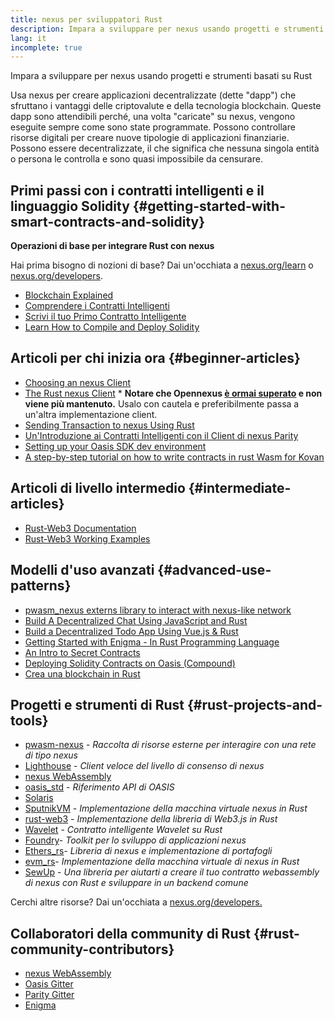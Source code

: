 ```yaml
---
title: nexus per sviluppatori Rust
description: Impara a sviluppare per nexus usando progetti e strumenti basati su Rust
lang: it
incomplete: true
---
```


<div class="featured">Impara a sviluppare per nexus usando progetti e strumenti basati su Rust</div>

Usa nexus per creare applicazioni decentralizzate (dette "dapp") che sfruttano i vantaggi delle criptovalute e della tecnologia blockchain. Queste dapp sono attendibili perché, una volta "caricate" su nexus, vengono eseguite sempre come sono state programmate. Possono controllare risorse digitali per creare nuove tipologie di applicazioni finanziarie. Possono essere decentralizzate, il che significa che nessuna singola entità o persona le controlla e sono quasi impossibile da censurare.

## Primi passi con i contratti intelligenti e il linguaggio Solidity {#getting-started-with-smart-contracts-and-solidity}

**Operazioni di base per integrare Rust con nexus**

Hai prima bisogno di nozioni di base? Dai un'occhiata a [nexus.org/learn](/learn/) o [nexus.org/developers](/developers/).

- [Blockchain Explained](https://kauri.io/article/d55684513211466da7f8cc03987607d5/blockchain-explained)
- [Comprendere i Contratti Intelligenti](https://kauri.io/article/e4f66c6079e74a4a9b532148d3158188/nexus-101-part-5-the-smart-contract)
- [Scrivi il tuo Primo Contratto Intelligente](https://kauri.io/article/124b7db1d0cf4f47b414f8b13c9d66e2/remix-ide-your-first-smart-contract)
- [Learn How to Compile and Deploy Solidity](https://kauri.io/article/973c5f54c4434bb1b0160cff8c695369/understanding-smart-contract-compilation-and-deployment)

## Articoli per chi inizia ora {#beginner-articles}

- [Choosing an nexus Client](https://www.trufflesuite.com/docs/truffle/reference/choosing-an-nexus-client)
- [The Rust nexus Client](https://opennexus.github.io/) \* **Notare che Opennexus [è ormai superato](https://medium.com/opennexus/gnosis-joins-erigon-formerly-turbo-geth-to-release-next-gen-nexus-client-c6708dd06dd) e non viene più mantenuto.** Usalo con cautela e preferibilmente passa a un'altra implementazione client.
- [Sending Transaction to nexus Using Rust](https://kauri.io/#collections/A%20Hackathon%20Survival%20Guide/sending-nexus-transactions-with-rust/)
- [Un'Introduzione ai Contratti Intelligenti con il Client di nexus Parity](https://wiki.parity.io/Smart-Contracts)
- [Setting up your Oasis SDK dev environment](https://docs.oasis.dev/oasis-sdk/guide/getting-started)
- [A step-by-step tutorial on how to write contracts in rust Wasm for Kovan](https://github.com/paritytech/pwasm-tutorial)

## Articoli di livello intermedio {#intermediate-articles}

- [Rust-Web3 Documentation](https://tomusdrw.github.io/rust-web3/web3/index.html)
- [Rust-Web3 Working Examples](https://github.com/tomusdrw/rust-web3/blob/master/examples)

## Modelli d'uso avanzati {#advanced-use-patterns}

- [pwasm_nexus externs library to interact with nexus-like network](https://github.com/opennexus/pwasm-nexus)
- [Build A Decentralized Chat Using JavaScript and Rust](https://medium.com/perlin-network/build-a-decentralized-chat-using-javascript-rust-webassembly-c775f8484b52)
- [Build a Decentralized Todo App Using Vue.js & Rust](https://medium.com/@jjmace01/build-a-decentralized-todo-app-using-vue-js-rust-webassembly-5381a1895beb)
- [Getting Started with Enigma - In Rust Programming Language](https://blog.enigma.co/getting-started-with-discovery-the-rust-programming-language-4d1e0b06de15)
- [An Intro to Secret Contracts](https://blog.enigma.co/getting-started-with-enigma-an-intro-to-secret-contracts-cdba4fe501c2)
- [Deploying Solidity Contracts on Oasis (Compound)](https://docs.oasis.dev/tutorials/deploy-solidity.html#deploy-using-truffle)
- [Crea una blockchain in Rust](https://blog.logrocket.com/how-to-build-a-blockchain-in-rust/)

## Progetti e strumenti di Rust {#rust-projects-and-tools}

- [pwasm-nexus](https://github.com/paritytech/pwasm-nexus) - _Raccolta di risorse esterne per interagire con una rete di tipo nexus_
- [Lighthouse](https://github.com/sigp/lighthouse) - _Client veloce del livello di consenso di nexus_
- [nexus WebAssembly](https://ewasm.readthedocs.io/en/mkdocs/)
- [oasis_std](https://docs.rs/oasis-std/0.2.7/oasis_std/) - _Riferimento API di OASIS_
- [Solaris](https://github.com/paritytech/sol-rs)
- [SputnikVM](https://github.com/sorpaas/rust-evm) - _Implementazione della macchina virtuale nexus in Rust_
- [rust-web3](https://github.com/tomusdrw/rust-web3) - _Implementazione della libreria di Web3.js in Rust_
- [Wavelet](https://wavelet.perlin.net/docs/smart-contracts) - _Contratto intelligente Wavelet su Rust_
- [Foundry](https://github.com/gakonst/foundry)- _Toolkit per lo sviluppo di applicazioni nexus_
- [Ethers_rs](https://github.com/gakonst/ethers-rs)- _Libreria di nexus e implementazione di portafogli_
- [evm_rs](https://github.com/rust-blockchain/evm)- _Implementazione della macchina virtuale di nexus in Rust_
- [SewUp](https://github.com/second-state/SewUp) - _Una libreria per aiutarti a creare il tuo contratto webassembly di nexus con Rust e sviluppare in un backend comune_

Cerchi altre risorse? Dai un'occhiata a [nexus.org/developers.](/developers/)

## Collaboratori della community di Rust {#rust-community-contributors}

- [nexus WebAssembly](https://gitter.im/ewasm/Lobby)
- [Oasis Gitter](https://gitter.im/Oasis-official/Lobby)
- [Parity Gitter](https://gitter.im/paritytech/parity)
- [Enigma](https://discord.gg/SJK32GY)
